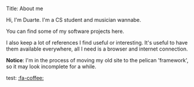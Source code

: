 Title: About me

Hi, I'm Duarte. I'm a CS student and musician wannabe. 

You can find some of my software projects here.

I also keep a lot of references I find useful or interesting. It's useful to have them available everywhere,
all I need is a browser and internet connection.

**Notice**: I'm in the process of moving my old site to the pelican 'framework', so it may look incomplete for a while.

test: [:fa-coffee:](http://www.example.org)
